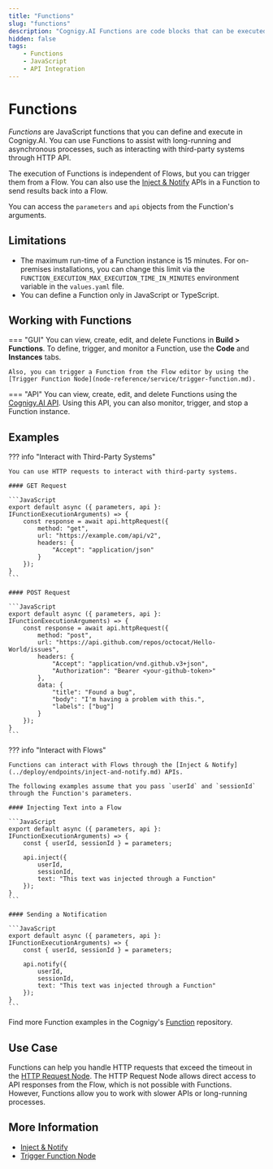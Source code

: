 ```yaml
---
title: "Functions"
slug: "functions"
description: "Cognigy.AI Functions are code blocks that can be executed within your Cognigy.AI installation and assist you with long-running asynchronous processes, such as interacting with third-party systems through HTTP API."
hidden: false
tags: 
    - Functions
    - JavaScript
    - API Integration
---
```


# Functions

_Functions_ are JavaScript functions that you can define and execute in Cognigy.AI. You can use Functions to assist with long-running and asynchronous processes, such as interacting with third-party systems through HTTP API.

The execution of Functions is independent of Flows, but you can trigger them from a Flow. You can also use the [Inject & Notify](../deploy/endpoints/inject-and-notify.md) APIs in a Function to send results back into a Flow.

You can access the `parameters` and `api` objects from the Function's arguments.

## Limitations

- The maximum run-time of a Function instance is 15 minutes. For on-premises installations, you can change this limit via the `FUNCTION_EXECUTION_MAX_EXECUTION_TIME_IN_MINUTES` environment variable in the `values.yaml` file.
- You can define a Function only in JavaScript or TypeScript.

## Working with Functions

=== "GUI"
    You can view, create, edit, and delete Functions in **Build > Functions**. To define, trigger, and monitor a Function, use the **Code** and **Instances** tabs.

    Also, you can trigger a Function from the Flow editor by using the [Trigger Function Node](node-reference/service/trigger-function.md).

=== "API"
    You can view, create, edit, and delete Functions using the [Cognigy.AI API](https://api-trial.cognigy.ai/openapi#tag--Functions-v2.0). Using this API, you can also monitor, trigger, and stop a Function instance.

## Examples

??? info "Interact with Third-Party Systems"

    You can use HTTP requests to interact with third-party systems.

    #### GET Request

    ```JavaScript
    export default async ({ parameters, api }: IFunctionExecutionArguments) => {
        const response = await api.httpRequest({
            method: "get",
            url: "https://example.com/api/v2",
            headers: {
                "Accept": "application/json"
            }
        });
    }
    ```

    #### POST Request

    ```JavaScript
    export default async ({ parameters, api }: IFunctionExecutionArguments) => {
        const response = await api.httpRequest({
            method: "post",
            url: "https://api.github.com/repos/octocat/Hello-World/issues",
            headers: {
                "Accept": "application/vnd.github.v3+json",
                "Authorization": "Bearer <your-github-token>"
            },
            data: {
                "title": "Found a bug",
                "body": "I'm having a problem with this.",
                "labels": ["bug"]
            }
        });
    }
    ```

??? info "Interact with Flows"

    Functions can interact with Flows through the [Inject & Notify](../deploy/endpoints/inject-and-notify.md) APIs.

    The following examples assume that you pass `userId` and `sessionId` through the Function's parameters.

    #### Injecting Text into a Flow

    ```JavaScript
    export default async ({ parameters, api }: IFunctionExecutionArguments) => {
        const { userId, sessionId } = parameters;

        api.inject({
            userId,
            sessionId,
            text: "This text was injected through a Function"
        });
    }
    ```

    #### Sending a Notification

    ```JavaScript
    export default async ({ parameters, api }: IFunctionExecutionArguments) => {
        const { userId, sessionId } = parameters;

        api.notify({
            userId,
            sessionId,
            text: "This text was injected through a Function"
        });
    }
    ```

Find more Function examples in the Cognigy's [Function](https://github.com/Cognigy/Functions?tab=readme-ov-file) repository.

## Use Case

Functions can help you handle HTTP requests that exceed the timeout in the [HTTP Request Node](../../ai/build/node-reference/service/http-request.md). The HTTP Request Node allows direct access to API responses from the Flow, which is not possible with Functions. However, Functions allow you to work with slower APIs or long-running processes.

## More Information

- [Inject & Notify](../deploy/endpoints/inject-and-notify.md)
- [Trigger Function Node](node-reference/service/trigger-function.md)

<!--

Cognigy Functions are a big leap forward when it comes to running asynchronous code in the background. 
Functions allow you to schedule long-running code (e.g. 10 minutes!) in the background. 
Functions can be triggered and started via our [RESTful API](https://api-trial.cognigy.ai/openapi) or from within your Flows. Your code in Functions will be executed in a save containment and can inject results back into your users' conversational sessions. 

**Cognigy Functions** improves the AI solution and enables you to create asynchronous solutions in addition to the Cognigy Flows feature, which creates synchronous solutions. 

As soon as you e.g. have to start a polling job on a third-party system (e.g. an RPA tool), you need an application that can poll the external system and then use Cognigy **inject/notify API** to resolve with some data.

Cognigy Functions provides a tool for you that can be used to implement operations like this and e.g. kick-off a polling job.

Cognigy Functions are a way for you to implement long-running custom-code which can be started from within a Flow but is not limited to the execution time of such. It can interact with third-party platforms and APIs. Cognigy Functions can be started using some **Trigger**, will then be executed and can "report" their status back into a Flow using inject/notify.

Good examples for a Cognigy function are:

•	you want to start polling a third-party system for updates, e.g. while you integrate your bots with something like an RPC tool.
•	you want to execute complex code in an asynchronous way without your Flows being slow.
•	you have code that runs for quite some time, e.g. 10 minutes—without actually being responsible to run/host the code.

-->
